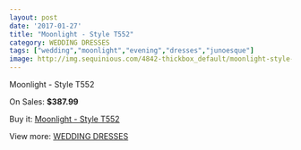 ```yaml
---
layout: post
date: '2017-01-27'
title: "Moonlight - Style T552"
category: WEDDING DRESSES
tags: ["wedding","moonlight","evening","dresses","junoesque"]
image: http://img.sequinious.com/4842-thickbox_default/moonlight-style-t552.jpg
---
```

Moonlight - Style T552

On Sales: **$387.99**
<a href="https://www.sequinious.com/wedding-dresses/2036-moonlight-style-t552.html"><amp-img layout="responsive" width="600" height="600" src="//img.sequinious.com/4842-thickbox_default/moonlight-style-t552.jpg" alt="Moonlight - Style T552 0" /></a>
<a href="https://www.sequinious.com/wedding-dresses/2036-moonlight-style-t552.html"><amp-img layout="responsive" width="600" height="600" src="//img.sequinious.com/4843-thickbox_default/moonlight-style-t552.jpg" alt="Moonlight - Style T552 1" /></a>

Buy it: [Moonlight - Style T552](https://www.sequinious.com/wedding-dresses/2036-moonlight-style-t552.html "Moonlight - Style T552")

View more: [WEDDING DRESSES](https://www.sequinious.com/2-wedding-dresses "WEDDING DRESSES")